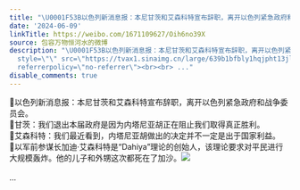 ```yaml
---
title: "\U0001F53B以色列新消息报：本尼甘茨和艾森科特宣布辞职，离开以色列紧急政府和战争委员会。\U0001F53B甘茨：我们退出本届政府是因为内塔尼亚胡正在阻止我们取得真正胜利。�..."
date: '2024-06-09'
linkTitle: https://weibo.com/1671109627/Oih6no39X
source: 包容万物恒河水的微博
description: "\U0001F53B以色列新消息报：本尼甘茨和艾森科特宣布辞职，离开以色列紧急政府和战争委员会。<br>\U0001F53B甘茨：我们退出本届政府是因为内塔尼亚胡正在阻止我们取得真正胜利。<br>\U0001F53B艾森科特：我们最近看到，内塔尼亚胡做出的决定并不一定是出于国家利益。<br>\U0001F53B以军前参谋长加迪·艾森科特是“Dahiya”理论的创始人，该理论要求对平民进行大规模轰炸。他的儿子和外甥这次都死在了加沙。<img
  style=\"\" src=\"https://tvax1.sinaimg.cn/large/639b1bfbly1hqjpht13jlj20g108240v.jpg\"
  referrerpolicy=\"no-referrer\"><br><br> ..."
disable_comments: true
---
```

🔻以色列新消息报：本尼甘茨和艾森科特宣布辞职，离开以色列紧急政府和战争委员会。<br>🔻甘茨：我们退出本届政府是因为内塔尼亚胡正在阻止我们取得真正胜利。<br>🔻艾森科特：我们最近看到，内塔尼亚胡做出的决定并不一定是出于国家利益。<br>🔻以军前参谋长加迪·艾森科特是“Dahiya”理论的创始人，该理论要求对平民进行大规模轰炸。他的儿子和外甥这次都死在了加沙。<img style="" src="https://tvax1.sinaimg.cn/large/639b1bfbly1hqjpht13jlj20g108240v.jpg" referrerpolicy="no-referrer"><br><br> ...